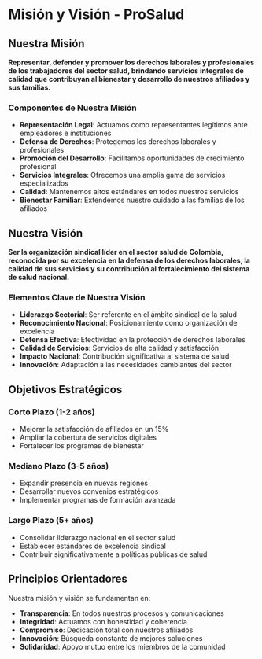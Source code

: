 
# Misión y Visión - ProSalud

## Nuestra Misión

**Representar, defender y promover los derechos laborales y profesionales de los trabajadores del sector salud, brindando servicios integrales de calidad que contribuyan al bienestar y desarrollo de nuestros afiliados y sus familias.**

### Componentes de Nuestra Misión

- **Representación Legal**: Actuamos como representantes legítimos ante empleadores e instituciones
- **Defensa de Derechos**: Protegemos los derechos laborales y profesionales
- **Promoción del Desarrollo**: Facilitamos oportunidades de crecimiento profesional
- **Servicios Integrales**: Ofrecemos una amplia gama de servicios especializados
- **Calidad**: Mantenemos altos estándares en todos nuestros servicios
- **Bienestar Familiar**: Extendemos nuestro cuidado a las familias de los afiliados

## Nuestra Visión

**Ser la organización sindical líder en el sector salud de Colombia, reconocida por su excelencia en la defensa de los derechos laborales, la calidad de sus servicios y su contribución al fortalecimiento del sistema de salud nacional.**

### Elementos Clave de Nuestra Visión

- **Liderazgo Sectorial**: Ser referente en el ámbito sindical de la salud
- **Reconocimiento Nacional**: Posicionamiento como organización de excelencia
- **Defensa Efectiva**: Efectividad en la protección de derechos laborales
- **Calidad de Servicios**: Servicios de alta calidad y satisfacción
- **Impacto Nacional**: Contribución significativa al sistema de salud
- **Innovación**: Adaptación a las necesidades cambiantes del sector

## Objetivos Estratégicos

### Corto Plazo (1-2 años)
- Mejorar la satisfacción de afiliados en un 15%
- Ampliar la cobertura de servicios digitales
- Fortalecer los programas de bienestar

### Mediano Plazo (3-5 años)
- Expandir presencia en nuevas regiones
- Desarrollar nuevos convenios estratégicos
- Implementar programas de formación avanzada

### Largo Plazo (5+ años)
- Consolidar liderazgo nacional en el sector salud
- Establecer estándares de excelencia sindical
- Contribuir significativamente a políticas públicas de salud

## Principios Orientadores

Nuestra misión y visión se fundamentan en:

- **Transparencia**: En todos nuestros procesos y comunicaciones
- **Integridad**: Actuamos con honestidad y coherencia
- **Compromiso**: Dedicación total con nuestros afiliados
- **Innovación**: Búsqueda constante de mejores soluciones
- **Solidaridad**: Apoyo mutuo entre los miembros de la comunidad
